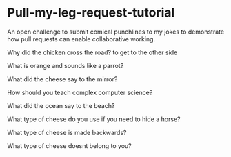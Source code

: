 # Pull-my-leg-request-tutorial
An open challenge to submit comical punchlines to my jokes to demonstrate how pull requests can enable collaborative working.

Why did the chicken cross the road?
to get to the other side

What is orange and sounds like a parrot?

What did the cheese say to the mirror?

How should you teach complex computer science?

What did the ocean say to the beach?

What type of cheese do you use if you need to hide a horse?

What type of cheese is made backwards?

What type of cheese doesnt belong to you?

